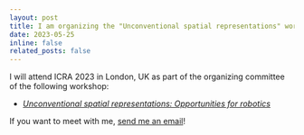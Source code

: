 ```yaml
---
layout: post
title: I am organizing the "Unconventional spatial representations" workshop at ICRA 2023
date: 2023-05-25
inline: false
related_posts: false
---
```


I will attend ICRA 2023 in London, UK as part of the organizing committee of the following workshop:

- _[Unconventional spatial representations: Opportunities for robotics](https://usr2023.github.io/)_

If you want to meet with me, [send me an email](mailto:francesco.verdoja@aalto.fi)!
